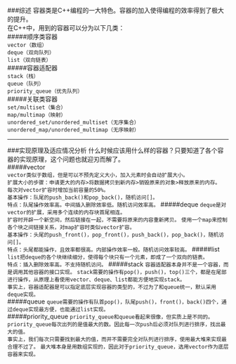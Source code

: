 ###综述
容器类是C++编程的一大特色。容器的加入使得编程的效率得到了极大的提升。  
在C++中，用到的容器可以分为以下几类：  
#####顺序类容器  
`vector（数组）`  
`deque（双向队列）`  
`list（双向链表）`  
#####容器适配器  
`stack（栈）`  
`queue（队列）`  
`priority_queue（优先队列）`  
#####关联类容器  
`set/multiset（集合）`  
`map/multimap（映射）`  
`unordered_set/unordered_multiset（无序集合）`  
`unordered_map/unordered_multimap（无序映射）`  

----

###实现原理及适应情况分析
什么时候应该用什么样的容器？只要知道了各个容器的实现原理，这个问题也就迎刃而解了。  
#####vector  
`vector类似于数组，但是可以不预先定义大小，加入元素时会自动扩展大小。`  
`扩展大小的步骤：申请更大的内存>将数据拷贝到新内存>销毁原来的对象>释放原来的内存。`   
`每次对vector扩容时增加当前容量的50%。`  
`基本操作：队尾的push_back()和pop_back()，随机访问[]。`  
`特点：队尾操作效率高。中间插入删除效率低。随机访问效率高。`
#####deque
`deque是对vector的扩展，采用多个连续的内存块首尾相连。`  
`扩容时开辟一个新空间，然后链接在一起，不需要将原来的内容重新拷贝。` 
`使用一个map来控制各个块之间链接关系，对map扩容时类似vector扩容。`  
`基本操作：头尾的push_front()，pop_front()，push_back()，pop_back()，随机访问[]。`  
`特点：头尾都能操作，且效率都很高。内部操作效率一般。随机访问效率较高。`
#####list
`list把deque的各个块继续细分，使得每个块只有一个元素，即成了一个双向的链表。`  
`特点：插入删除效率高。不支持随机访问。`
#####stack
`容器适配器本身并不是一个容器，而是调用其他容器的接口实现。` 
`stack需要的操作有pop()，push()，top()三个，都是在尾部进行操作，从原理上看使用vector、deque、list都能方便地实现stack。`  
`事实上，容器适配器是可以指定底层实现容器的类型的，不过为了和queue统一，默认采用deque实现。`  
#####queue
`queue需要的操作有队首pop()，队尾push()，front()，back()四个，通过deque实现最方便，也能通过list实现。`  
#####priority_queue
`priority_queue和queue看起来很像，但实质上是不同的。`  
`priority_queue每次出列的是值最大的数。因此每一次push后必须对队列进行排序，找出最大的值。`  
`事实上，我们每次只需要找到最大的值，而并不需要完全对队列进行排序，使用最大堆来实现最合理不过了。`   `最大堆本身是用数组实现的，因此对于priority_queue，选用vector作为底层容器来实现。`  

